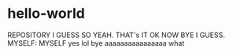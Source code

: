 # hello-world
REPOSITORY I GUESS
SO YEAH.
THAT's IT
OK NOW BYE I GUESS.
MYSELF:
MYSELF
yes lol bye
aaaaaaaaaaaaaaaa
what
